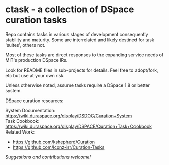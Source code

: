 # ctask - a collection of DSpace curation tasks #

Repo contains tasks in various stages of development consequently stability and maturity. Some are interrelated and likely destined for task 'suites', others not.

Most of these tasks are direct responses to the expanding service needs of MIT's production DSpace IRs.

Look for README files in sub-projects for details. Feel free to adopt/fork, etc but use at your own risk.

Unless otherwise noted, assume tasks require a DSpace 1.8 or better system.

DSpace curation resources:

System Documentation: <https://wiki.duraspace.org/display/DSDOC/Curation+System>  
Task Cookbook: <https://wiki.duraspace.org/display/DSPACE/Curation+Task+Cookbook>  
Related Work:
* <https://github.com/kshepherd/Curation> 
* <https://github.com/lconz-irr/Curation-Tasks>

_Suggestions and contributions welcome!_

